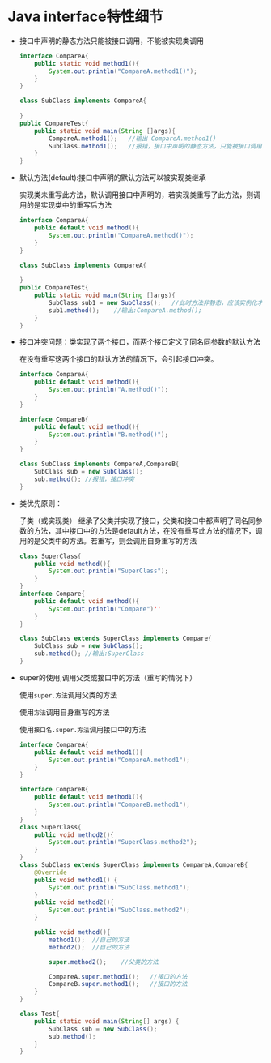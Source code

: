 # Java interface特性细节

* 接口中声明的静态方法只能被接口调用，不能被实现类调用

  ````java
  interface CompareA{
      public static void method1(){
          System.out.println("CompareA.method1()");
      }
  }
  
  class SubClass implements CompareA{
      
  }
  public CompareTest{
      public static void main(String []args){
          CompareA.method1();	//输出 CompareA.method1()
          SubClass.method1();	//报错，接口中声明的静态方法，只能被接口调用，不能被实现方法调用
      }
  }
  ````

* 默认方法(default):接口中声明的默认方法可以被实现类继承

  实现类未重写此方法，默认调用接口中声明的，若实现类重写了此方法，则调用的是实现类中的重写后方法

  ````java
  interface CompareA{
      public default void method(){
          System.out.println("CompareA.method()");
      }
  }
  
  class SubClass implements CompareA{
      
  }
  public CompareTest{
      public static void main(String []args){
          SubClass sub1 = new SubClass();	//此时方法非静态，应该实例化才能调用
          sub1.method();	//输出:CompareA.method();
      }
  }
  ````

* 接口冲突问题：类实现了两个接口，而两个接口定义了同名同参数的默认方法

  在没有重写这两个接口的默认方法的情况下，会引起接口冲突。

  ````java
  interface CompareA{
      public default void method(){
          System.out.println("A.method()");
      }
  }
  
  interface CompareB{
      public default void method(){
          System.out.println("B.method()");
      }
  }
  
  class SubClass implements CompareA,CompareB{
      SubClass sub = new SubClass();
      sub.method();	//报错，接口冲突
  }
  ````

* 类优先原则：

  子类（或实现类） 继承了父类并实现了接口，父类和接口中都声明了同名同参数的方法，其中接口中的方法是default方法，在没有重写此方法的情况下，调用的是父类中的方法。若重写，则会调用自身重写的方法

  ````java
  class SuperClass{
      public void method(){
          System.out.println("SuperClass");
      }
  }
  interface Compare{
      public default void method(){
          System.out.println("Compare")''
      }
  }
  
  class SubClass extends SuperClass implements Compare{
      SubClass sub = new SubClass();
      sub.method();	//输出:SuperClass
  }
  ````

* super的使用,调用父类或接口中的方法（重写的情况下）

  使用`super.方法`调用父类的方法

  使用`方法`调用自身重写的方法

  使用`接口名.super.方法`调用接口中的方法

  ````java
  interface CompareA{
      public default void method1(){
          System.out.println("CompareA.method1");
      }
  }
  
  interface CompareB{
      public default void method1(){
          System.out.println("CompareB.method1");
      }
  }
  class SuperClass{
      public void method2(){
          System.out.println("SuperClass.method2");
      }
  }
  class SubClass extends SuperClass implements CompareA,CompareB{
      @Override
      public void method1() {
          System.out.println("SubClass.method1");
      }
      public void method2(){
          System.out.println("SubClass.method2");
      }
  
      public void method(){
          method1();  //自己的方法
          method2();  //自己的方法
  
          super.method2();    //父类的方法
  
          CompareA.super.method1();   //接口的方法
          CompareB.super.method1();   //接口的方法
      }
  }
  
  class Test{
      public static void main(String[] args) {
          SubClass sub = new SubClass();
          sub.method();
      }
  }
  ````